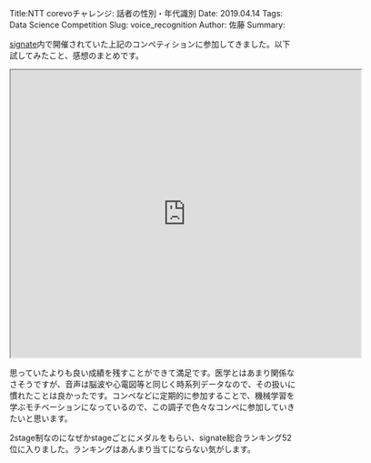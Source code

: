 Title:NTT corevoチャレンジ: 話者の性別・年代識別
Date: 2019.04.14
Tags: Data Science Competition
Slug: voice_recognition
Author: 佐藤
Summary:

[signate](https://signate.jp)内で開催されていた上記のコンペティションに参加してきました。以下試してみたこと、感想のまとめです。

<div class="jetpack-video-wrapper"><iframe src='https://www.slideshare.net/slideshow/embed_code/138387330' width='616' height='505' allowfullscreen webkitallowfullscreen mozallowfullscreen></iframe></div>

思っていたよりも良い成績を残すことができて満足です。医学とはあまり関係なさそうですが、音声は脳波や心電図等と同じく時系列データなので、その扱いに慣れたことは良かったです。コンペなどに定期的に参加することで、機械学習を学ぶモチベーションになっているので、この調子で色々なコンペに参加していきたいと思います。

2stage制なのになぜかstageごとにメダルをもらい、signate総合ランキング52位に入りました。ランキングはあんまり当てにならない気がします。
